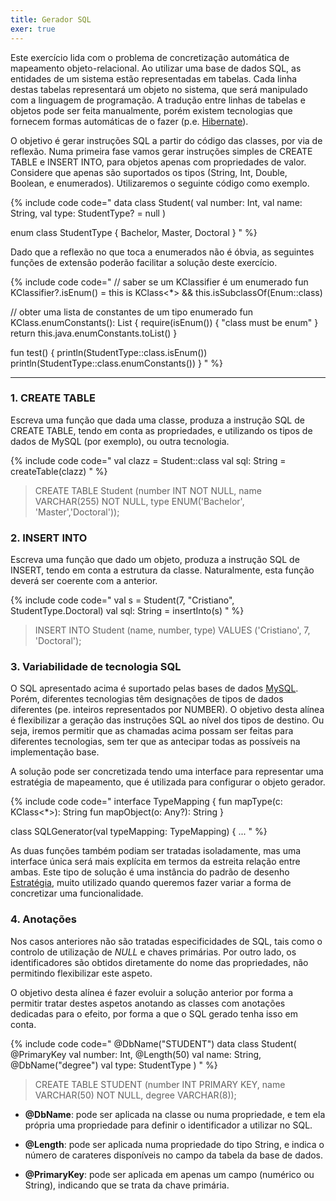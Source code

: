 ```yaml
---
title: Gerador SQL
exer: true
---
```


Este exercício lida com o problema de concretização automática de mapeamento objeto-relacional. Ao utilizar uma base de dados SQL, as entidades de um sistema estão representadas em tabelas. Cada linha destas tabelas representará um objeto no sistema, que será manipulado com a linguagem de programação. A tradução entre linhas de tabelas e objetos pode ser feita manualmente, porém existem tecnologias que fornecem formas automáticas de o fazer (p.e. [Hibernate](https://hibernate.org)).

O objetivo é gerar instruções SQL a partir do código das classes, por via de reflexão. Numa primeira fase vamos gerar instruções simples de CREATE TABLE e INSERT INTO, para objetos apenas com propriedades de valor. Considere que apenas são suportados os tipos (String, Int, Double, Boolean, e enumerados). Utilizaremos o seguinte código como exemplo.

{% include code code="
data class Student(
    val number: Int,
    val name: String,
    val type: StudentType? = null
)

enum class StudentType {
    Bachelor, Master, Doctoral
}
"
%}

Dado que a reflexão no que toca a enumerados não é óbvia, as seguintes funções de extensão poderão facilitar a solução deste exercício.

{% include code code="
// saber se um KClassifier é um enumerado
fun KClassifier?.isEnum() = this is KClass<*> && this.isSubclassOf(Enum::class)

// obter uma lista de constantes de um tipo enumerado
fun <T : Any> KClass<T>.enumConstants(): List<T> {
    require(isEnum()) { \"class must be enum\" }
    return this.java.enumConstants.toList()
}

fun test() {
  println(StudentType::class.isEnum())
  println(StudentType::class.enumConstants())
}
"
%}

<hr>


### 1. CREATE TABLE

Escreva uma função que dada uma classe, produza a instrução SQL de CREATE TABLE, tendo em conta as propriedades, e utilizando os tipos de dados de MySQL (por exemplo), ou outra tecnologia.

{% include code code="
val clazz = Student::class
val sql: String = createTable(clazz)
"
%}


> CREATE TABLE Student (number INT NOT NULL, name VARCHAR(255) NOT NULL, type ENUM('Bachelor', 'Master','Doctoral'));


### 2. INSERT INTO
Escreva uma função que dado um objeto, produza a instrução SQL de INSERT, tendo em conta a estrutura da classe. Naturalmente, esta função deverá ser coerente com a anterior.

{% include code code="
val s = Student(7, \"Cristiano\", StudentType.Doctoral)
val sql: String = insertInto(s)
"
%}


> INSERT INTO Student (name, number, type) VALUES ('Cristiano', 7, 'Doctoral');


### 3. Variabilidade de tecnologia SQL
O SQL apresentado acima é suportado pelas bases de dados [MySQL](https://www.mysql.com). Porém, diferentes tecnologias têm designações de tipos de dados diferentes (pe. inteiros representados por NUMBER). O objetivo desta alínea é flexibilizar a geração das instruções SQL ao nível dos tipos de destino. Ou seja, iremos permitir que as chamadas acima possam ser feitas para diferentes tecnologias, sem ter que as antecipar todas as possíveis na implementação base.

A solução pode ser concretizada tendo uma interface para representar uma estratégia de mapeamento, que é utilizada para configurar o objeto gerador.

{% include code code="
interface TypeMapping {
    fun mapType(c: KClass<*>): String
    fun mapObject(o: Any?): String
}

class SQLGenerator(val typeMapping: TypeMapping) { ...
"
%}

 As duas funções também podiam ser tratadas isoladamente, mas uma interface única será mais explícita em termos da estreita relação entre ambas. Este tipo de solução é uma instância do padrão de desenho [Estratégia](../../padroesdesenho/estrategia), muito utilizado quando queremos fazer variar a forma de concretizar uma funcionalidade.




### 4. Anotações
Nos casos anteriores não são tratadas especificidades de SQL, tais como o controlo de utilização de *NULL* e chaves primárias. Por outro lado, os identificadores são obtidos diretamente do nome das propriedades, não permitindo flexibilizar este aspeto.

O objetivo desta alínea é fazer evoluir a solução anterior por forma a permitir tratar destes aspetos anotando as classes com anotações dedicadas para o efeito, por forma a que o SQL gerado tenha isso em conta.


{% include code code="
@DbName(\"STUDENT\")
data class Student(  
    @PrimaryKey
    val number: Int,
    @Length(50)
    val name: String,
    @DbName(\"degree\")
    val type: StudentType
)
"
%}


> CREATE TABLE STUDENT (number INT PRIMARY KEY, name VARCHAR(50) NOT NULL, degree VARCHAR(8));

- **@DbName**: pode ser aplicada na classe ou numa propriedade, e tem ela própria uma propriedade para definir o identificador a utilizar no SQL.

- **@Length**: pode ser aplicada numa propriedade do tipo String, e indica o número de carateres disponíveis no campo da tabela da base de dados.

- **@PrimaryKey**: pode ser aplicada em apenas um campo (numérico ou String), indicando que se trata da chave primária.
